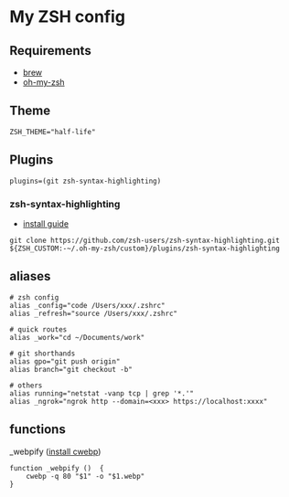 # My ZSH config

## Requirements

- [brew](https://brew.sh/)
- [oh-my-zsh](https://ohmyz.sh/#install)

## Theme

```shell
ZSH_THEME="half-life"
```

## Plugins

```shell
plugins=(git zsh-syntax-highlighting)
```

### zsh-syntax-highlighting

- [install guide](https://github.com/zsh-users/zsh-syntax-highlighting/blob/master/INSTALL.md)

```shell
git clone https://github.com/zsh-users/zsh-syntax-highlighting.git ${ZSH_CUSTOM:-~/.oh-my-zsh/custom}/plugins/zsh-syntax-highlighting
```

## aliases

```shell
# zsh config
alias _config="code /Users/xxx/.zshrc"
alias _refresh="source /Users/xxx/.zshrc"

# quick routes
alias _work="cd ~/Documents/work"

# git shorthands
alias gpo="git push origin"
alias branch="git checkout -b"

# others
alias running="netstat -vanp tcp | grep '*.'"
alias _ngrok="ngrok http --domain=<xxx> https://localhost:xxxx"
```

## functions

\_webpify ([install cwebp](https://www.npmjs.com/package/cwebp))

```shell
function _webpify ()  {
    cwebp -q 80 "$1" -o "$1.webp"
}
```
